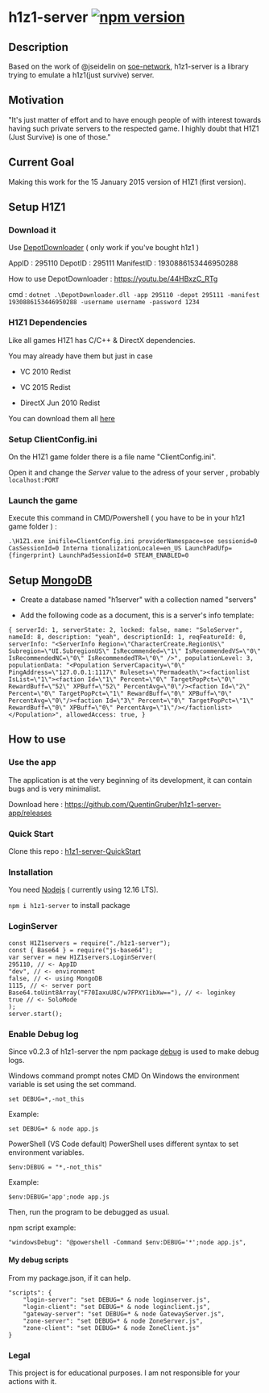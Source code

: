 # h1z1-server [![npm version](http://img.shields.io/npm/v/h1z1-server.svg?style=flat)](https://npmjs.org/package/h1z1-server "View this project on npm")

## Description

Based on the work of @jseidelin on [soe-network](https://github.com/psemu/soe-network),
h1z1-server is a library trying to emulate a h1z1(just survive) server.

## Motivation

"It's just matter of effort and to have enough people of with interest towards having such private servers to the respected game.
I highly doubt that H1Z1 (Just Survive) is one of those."

## Current Goal

Making this work for the 15 January 2015 version of H1Z1 (first version).

## Setup H1Z1

### Download it

Use [DepotDownloader](https://github.com/SteamRE/DepotDownloader) ( only work if you've bought h1z1 )

AppID : 295110 DepotID : 295111 ManifestID : 1930886153446950288

How to use DepotDownloader : https://youtu.be/44HBxzC_RTg

cmd : `dotnet .\DepotDownloader.dll -app 295110 -depot 295111 -manifest 1930886153446950288 -username username -password 1234`

### H1Z1 Dependencies

Like all games H1Z1 has C/C++ & DirectX dependencies.

You may already have them but just in case

- VC 2010 Redist

- VC 2015 Redist

- DirectX Jun 2010 Redist

You can download them all [here](https://mega.nz/file/RtwDWJ7b#QYlxpXz_t0_kp7_S8a7whnWsctJ3Fr5B2sQdnuTR9LQ)

### Setup ClientConfig.ini

On the H1Z1 game folder there is a file name "ClientConfig.ini".

Open it and change the _Server_ value to the adress of your server , probably `localhost:PORT`

### Launch the game

Execute this command in CMD/Powershell ( you have to be in your h1z1 game folder ) :

`.\H1Z1.exe inifile=ClientConfig.ini providerNamespace=soe sessionid=0 CasSessionId=0 Interna tionalizationLocale=en_US LaunchPadUfp={fingerprint} LaunchPadSessionId=0 STEAM_ENABLED=0`

## Setup [MongoDB](https://fastdl.mongodb.org/windows/mongodb-windows-x86_64-4.4.0-signed.msi)

- Create a database named "h1server" with a collection named "servers"

- Add the following code as a document, this is a server's info template:

`{
                    serverId: 1,
                    serverState: 2,
                    locked: false,
                    name: "SoloServer",
                    nameId: 8,
                    description: "yeah",
                    descriptionId: 1,
                    reqFeatureId: 0,
                    serverInfo:
                    "<ServerInfo Region=\"CharacterCreate.RegionUs\" Subregion=\"UI.SubregionUS\" IsRecommended=\"1\" IsRecommendedVS=\"0\" IsRecommendedNC=\"0\" IsRecommendedTR=\"0\" />",
                    populationLevel: 3,
                    populationData:
                    "<Population ServerCapacity=\"0\" PingAddress=\"127.0.0.1:1117\" Rulesets=\"Permadeath\"><factionlist IsList=\"1\"><faction Id=\"1\" Percent=\"0\" TargetPopPct=\"0\" RewardBuff=\"52\" XPBuff=\"52\" PercentAvg=\"0\"/><faction Id=\"2\" Percent=\"0\" TargetPopPct=\"1\" RewardBuff=\"0\" XPBuff=\"0\" PercentAvg=\"0\"/><faction Id=\"3\" Percent=\"0\" TargetPopPct=\"1\" RewardBuff=\"0\" XPBuff=\"0\" PercentAvg=\"1\"/></factionlist></Population>",
                    allowedAccess: true,
                  }`

## How to use

### Use the app

The application is at the very beginning of its development, it can contain bugs and is very minimalist.

Download here : https://github.com/QuentinGruber/h1z1-server-app/releases

### Quick Start

Clone this repo : [h1z1-server-QuickStart](https://github.com/QuentinGruber/h1z1-server-QuickStart)

### Installation

You need [Nodejs](https://nodejs.org/en/) ( currently using 12.16 LTS).

`npm i h1z1-server` to install package

### LoginServer

    const H1Z1servers = require("./h1z1-server");
    const { Base64 } = require("js-base64");
    var server = new H1Z1servers.LoginServer(
    295110, // <- AppID
    "dev", // <- environment
    false, // <- using MongoDB
    1115, // <- server port
    Base64.toUint8Array("F70IaxuU8C/w7FPXY1ibXw=="), // <- loginkey
    true // <- SoloMode
    );
    server.start();

### Enable Debug log

Since v0.2.3 of h1z1-server the npm package [debug](https://www.npmjs.com/package/debug) is used to make debug logs.

Windows command prompt notes
CMD
On Windows the environment variable is set using the set command.

    set DEBUG=*,-not_this

Example:

    set DEBUG=* & node app.js

PowerShell (VS Code default)
PowerShell uses different syntax to set environment variables.

    $env:DEBUG = "*,-not_this"

Example:

    $env:DEBUG='app';node app.js

Then, run the program to be debugged as usual.

npm script example:

    "windowsDebug": "@powershell -Command $env:DEBUG='*';node app.js",

#### My debug scripts

From my package.json, if it can help.

    "scripts": {
        "login-server": "set DEBUG=* & node loginserver.js",
        "login-client": "set DEBUG=* & node loginclient.js",
        "gateway-server": "set DEBUG=* & node GatewayServer.js",
        "zone-server": "set DEBUG=* & node ZoneServer.js",
        "zone-client": "set DEBUG=* & node ZoneClient.js"
    }

### Legal

This project is for educational purposes. I am not responsible for your actions with it.
